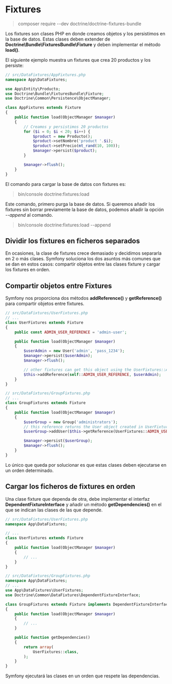 Fixtures
========


> composer require --dev doctrine/doctrine-fixtures-bundle

Los fixtures son clases PHP en donde creamos objetos y los persistimos en la base de datos. Estas clases deben extender de **Doctrine\Bundle\FixturesBundle\Fixture** y deben implementar el método **load()**.

El siguiente ejemplo muestra un fixtures que crea 20 productos y los persiste:

```php
// src/DataFixtures/AppFixtures.php
namespace App\DataFixtures;

use App\Entity\Producto;
use Doctrine\Bundle\FixturesBundle\Fixture;
use Doctrine\Common\Persistence\ObjectManager;

class AppFixtures extends Fixture
{
    public function load(ObjectManager $manager)
    {
        // Creamos y persistimos 20 productos
        for ($i = 0; $i < 20; $i++) {
            $product = new Producto();
            $product->setNombre('product '.$i);
            $product->setPrecio(mt_rand(10, 100));
            $manager->persist($product);
        }

        $manager->flush();
    }
}
```

El comando para cargar la base de datos con fixtures es:

> bin/console doctrine:fixtures:load

Este comando, primero purga la base de datos. Si queremos añadir los fixtures sin borrar previamente la base de datos, podemos añadir la opción *--append* al comando.

> bin/console doctrine:fixtures:load --append


Dividir los fixtures en ficheros separados
------------------------------------------

En ocasiones, la clase de fixtures crece demasiado y decidimos separarla en 2 o más clases. Symfony soluciona los dos asuntos más comunes que se dan en estos casos: compartir objetos entre las clases fixture y cargar los fixtures en orden.



Compartir objetos entre Fixtures
--------------------------------

Symfony nos proporciona dos métodos **addReference()** y **getReference()** para compartir objetos entre fixtures.


```php
// src/DataFixtures/UserFixtures.php
// ...
class UserFixtures extends Fixture
{
    public const ADMIN_USER_REFERENCE = 'admin-user';

    public function load(ObjectManager $manager)
    {
        $userAdmin = new User('admin', 'pass_1234');
        $manager->persist($userAdmin);
        $manager->flush();

        // other fixtures can get this object using the UserFixtures::ADMIN_USER_REFERENCE constant
        $this->addReference(self::ADMIN_USER_REFERENCE, $userAdmin);
    }
}
```

```php
// src/DataFixtures/GroupFixtures.php
// ...
class GroupFixtures extends Fixture
{
    public function load(ObjectManager $manager)
    {
        $userGroup = new Group('administrators');
        // this reference returns the User object created in UserFixtures
        $userGroup->addUser($this->getReference(UserFixtures::ADMIN_USER_REFERENCE));

        $manager->persist($userGroup);
        $manager->flush();
    }
}
```

Lo único que queda por solucionar es que estas clases deben ejecutarse en un orden determinado.


Cargar los ficheros de fixtures en orden
----------------------------------------

Una clase fixture que dependa de otra, debe implementar el interfaz  **DependentFixtureInterface** y añadir un método **getDependencies()** en el que se indican las clases de las que depende.

```php
// src/DataFixtures/UserFixtures.php
namespace App\DataFixtures;

// ...
class UserFixtures extends Fixture
{
    public function load(ObjectManager $manager)
    {
        // ...
    }
}
```

```php
// src/DataFixtures/GroupFixtures.php
namespace App\DataFixtures;
// ...
use App\DataFixtures\UserFixtures;
use Doctrine\Common\DataFixtures\DependentFixtureInterface;

class GroupFixtures extends Fixture implements DependentFixtureInterface
{
    public function load(ObjectManager $manager)
    {
        // ...
    }

    public function getDependencies()
    {
        return array(
            UserFixtures::class,
        );
    }
}
```

Symfony ejecutará las clases en un orden que respete las dependencias.

